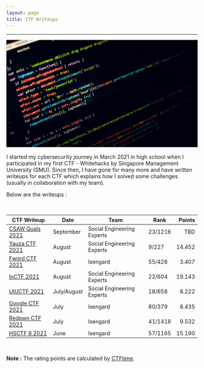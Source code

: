 ```yaml
---
layout: page
title: CTF Writeups
---
```

<hr/>

![CTF Writeups Main Page](/assets/img/ctfImages/misc/homePageImage.png)

I started my cybersecurity journey in March 2021 in high school when I participated in my first CTF - Whitehacks by Singapore Management University (SMU). Since then, I have gone for many more and have written writeups for each CTF which explains how I solved some challenges (usually in collaboration with my team). 

Below are the writeups :

<br/>

| CTF Writeup | Date | Team | Rank | Points | 
| ------------- |  --- | --- | ------ | -----: |
|[CSAW Quals 2021](https://angmar2722.github.io/CTFwriteups/2021/csaw2021/) | September | Social Engineering Experts | 23/1216 | TBD |
|[Yauza CTF 2021](https://angmar2722.github.io/CTFwriteups/2021/yauza2021/) | August | Social Engineering Experts | 9/227 | 14.452 |
|[Fword CTF 2021](https://angmar2722.github.io/CTFwriteups/2021/fword2021/) | August | Isengard | 55/428 | 3.407 |
|[InCTF 2021](https://angmar2722.github.io/CTFwriteups/2021/inctf2021/) | August | Social Engineering Experts | 22/604 | 19.143 |
|[UIUCTF 2021](https://angmar2722.github.io/CTFwriteups/2021/uiuctf2021/) | July/August | Social Engineering Experts | 18/658 | 8.222 |
|[Google CTF 2021](https://angmar2722.github.io/CTFwriteups/2021/google2021/) | July | Isengard | 80/379 | 8.435 |
|[Redpwn CTF 2021](https://angmar2722.github.io/CTFwriteups/2021/redpwn2021/) | July | Isengard | 41/1418 | 9.532 | 
|[HSCTF 8 2021](https://angmar2722.github.io/CTFwriteups/2021/hsctf2021/) | June | Isengard | 57/1165 | 15.190 | 

<br/>

**Note :** The rating points are calculated by <a href="https://ctftime.org/rating-formula/" target="_blank">CTFtime</a>.

<!-- **Note :** My writeups for when I play a CTF completely on my own can be found <a href="https://angmar2722.github.io/CTFwriteups/oneOffOrSoloWriteups" target="_blank">here</a>. -->

<!-- **Note :** My older writeups and writeups which I am not particularly proud of can be found <a href="https://angmar2722.github.io/CTFwriteups/worseWriteups" target="_blank">here</a>. -->

